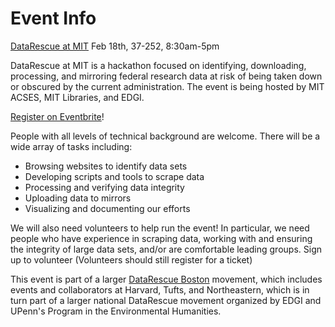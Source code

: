 # Event Info

[DataRescue at MIT](https://www.facebook.com/events/1625484311094707)
Feb 18th, 37-252, 8:30am-5pm

DataRescue at MIT is a hackathon focused on identifying, downloading, processing, and mirroring federal research data at risk of being taken down or obscured by the current administration. The event is being hosted by MIT ACSES, MIT Libraries, and EDGI. 

[Register on Eventbrite](https://www.eventbrite.com/e/datarescue-boston-at-mit-tickets-31647096317)!

People with all levels of technical background are welcome. There will be a wide array of tasks including:
- Browsing websites to identify data sets
- Developing scripts and tools to scrape data
- Processing and verifying data integrity
- Uploading data to mirrors
- Visualizing and documenting our efforts

We will also need volunteers to help run the event! In particular, we need people who have experience in scraping data, working with and ensuring the integrity of large data sets, and/or are comfortable leading groups. 
Sign up to volunteer (Volunteers should still register for a ticket)

This event is part of a larger [DataRescue Boston](https://datarescue-boston.github.io) movement, which includes events and collaborators at Harvard, Tufts, and Northeastern, which is in turn part of a larger national DataRescue movement organized by EDGI and UPenn's Program in the Environmental Humanities.

